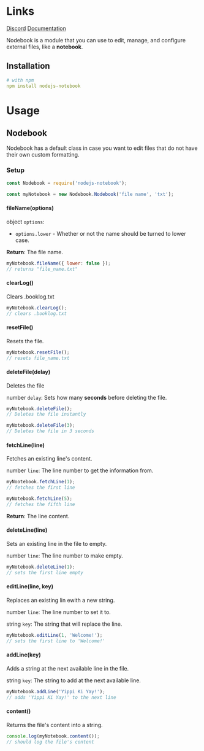 # Links
[Discord](https://discord.gg/n5TpKjss52)
[Documentation](https://nodebook.js.org)

Nodebook is a module that you can use to edit, manage, and configure external files, like a **notebook**.

## Installation

```yml
# with npm
npm install nodejs-notebook
```

# Usage

## Nodebook
Nodebook has a default class in case you want to edit files that do not have their own custom formatting.

### Setup
```js
const Nodebook = require('nodejs-notebook');

const myNotebook = new Nodebook.Nodebook('file name', 'txt');
```
#### fileName(options)
object `options`:
* `options.lower` - Whether or not the name should be turned to lower case.

**Return**: The file name.

```js
myNotebook.fileName({ lower: false });
// returns "file_name.txt"
```
#### clearLog()
Clears .booklog.txt

```js
myNotebook.clearLog();
// clears .booklog.txt
```
#### resetFile()
Resets the file.

```js
myNotebook.resetFile();
// resets file_name.txt
```
#### deleteFile(delay)
Deletes the file

number `delay`:
Sets how many __seconds__ before deleting the file.
```js
myNotebook.deleteFile();
// Deletes the file instantly

myNotebook.deleteFile(3);
// Deletes the file in 3 seconds
```
#### fetchLine(line)
Fetches an existing line's content.

number `line`:
The line number to get the information from.
```js
myNootebook.fetchLine(1);
// fetches the first line

myNotebook.fetchLine(5);
// fetches the fifth line
```
**Return**: The line content.
#### deleteLine(line)
Sets an existing line in the file to empty.

number `line`:
The line number to make empty.
```js
myNotebook.deleteLine(1);
// sets the first line empty
```
#### editLine(line, key)
Replaces an existing lin ewith a new string.

number `line`:
The line number to set it to.

string `key`:
The string that will replace the line.
```js
myNotebook.editLine(1, 'Welcome!');
// sets the first line to 'Welcome!'
```
#### addLine(key)
Adds a string at the next available line in the file.

string `key`:
The string to add at the next available line.

```js
myNotebook.addLine('Yippi Ki Yay!');
// adds 'Yippi Ki Yay!' to the next line
```

#### content()
Returns the file's content into a string.

```js
console.log(myNotebook.content());
// should log the file's content
```
